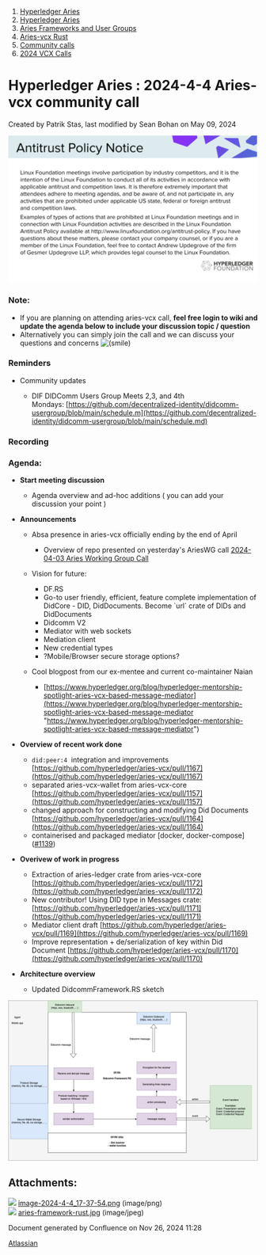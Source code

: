 1. [Hyperledger Aries](index.html)
2. [Hyperledger Aries](Hyperledger-Aries_18481154.html)
3. [Aries Frameworks and User Groups](Aries-Frameworks-and-User-Groups_18481290.html)
4. [Aries-vcx Rust](Aries-vcx-Rust_18499431.html)
5. [Community calls](Community-calls_18499459.html)
6. [2024 VCX Calls](2024-VCX-Calls_18519103.html)

# Hyperledger Aries : 2024-4-4 Aries-vcx community call

Created by Patrik Stas, last modified by Sean Bohan on May 09, 2024

![](attachments/18510413/18519281.png?height=250)

### **Note:**

- If you are planning on attending aries-vcx call, **feel free login to wiki and update the agenda below to include your discussion topic / question**
- Alternatively you can simply join the call and we can discuss your questions and concerns ![(smile)](images/icons/emoticons/smile.png)

### **Reminders**

- Community updates
  
  - DIF DIDComm Users Group Meets 2,3, and 4th Mondays: [https://github.com/decentralized-identity/didcomm-usergroup/blob/main/schedule.m](https://github.com/decentralized-identity/didcomm-usergroup/blob/main/schedule.md)

### **Recording**

### **Agenda:**

- **Start meeting discussion**
  
  - Agenda overview and ad-hoc additions ( you can add your discussion your point )
- **Announcements**
  
  - Absa presence in aries-vcx officially ending by the end of April
    
    - Overview of repo presented on yesterday's AriesWG call [2024-04-03 Aries Working Group Call](2024-04-03-Aries-Working-Group-Call_18510389.html)
  - Vision for future:
    
    - DF.RS
    - Go-to user friendly, efficient, feature complete implementation of DidCore - DID, DidDocuments. Become \`url\` crate of DIDs and DidDocuments
    - Didcomm V2
    - Mediator with web sockets
    - Mediation client
    - New credential types
    - ?Mobile/Browser secure storage options?
  - Cool blogpost from our ex-mentee and current co-maintainer Naian
    
    - [https://www.hyperledger.org/blog/hyperledger-mentorship-spotlight-aries-vcx-based-message-mediator](https://www.hyperledger.org/blog/hyperledger-mentorship-spotlight-aries-vcx-based-message-mediator "https://www.hyperledger.org/blog/hyperledger-mentorship-spotlight-aries-vcx-based-message-mediator")
- **Overview of recent work done**
  
  - `did:peer:4`  integration and improvements [https://github.com/hyperledger/aries-vcx/pull/1167](https://github.com/hyperledger/aries-vcx/pull/1167)
  - separated aries-vcx-wallet from aries-vcx-core [https://github.com/hyperledger/aries-vcx/pull/1157](https://github.com/hyperledger/aries-vcx/pull/1157)
  - changed approach for constructing and modifying Did Documents [https://github.com/hyperledger/aries-vcx/pull/1164](https://github.com/hyperledger/aries-vcx/pull/1164)
  - containerised and packaged mediator \[docker, docker-compose] ([#1139](https://github.com/hyperledger/aries-vcx/pull/1139))
- **Overivew of work in progress**
  
  - Extraction of aries-ledger crate from aries-vcx-core [https://github.com/hyperledger/aries-vcx/pull/1172](https://github.com/hyperledger/aries-vcx/pull/1172)
  - New contributor! Using DID type in Messages crate: [https://github.com/hyperledger/aries-vcx/pull/1171](https://github.com/hyperledger/aries-vcx/pull/1171)
  - Mediator client draft [https://github.com/hyperledger/aries-vcx/pull/1169](https://github.com/hyperledger/aries-vcx/pull/1169)
  - Improve representation + de/serialization of key within Did Document [https://github.com/hyperledger/aries-vcx/pull/1170](https://github.com/hyperledger/aries-vcx/pull/1170)
- **Architecture overview**
  
  - Updated DidcommFramework.RS sketch

![](attachments/18510413/18519287.jpg?height=250)

## Attachments:

![](images/icons/bullet_blue.gif) [image-2024-4-4\_17-37-54.png](attachments/18510413/18519281.png) (image/png)  
![](images/icons/bullet_blue.gif) [aries-framework-rust.jpg](attachments/18510413/18519287.jpg) (image/jpeg)

Document generated by Confluence on Nov 26, 2024 11:28

[Atlassian](http://www.atlassian.com/)
